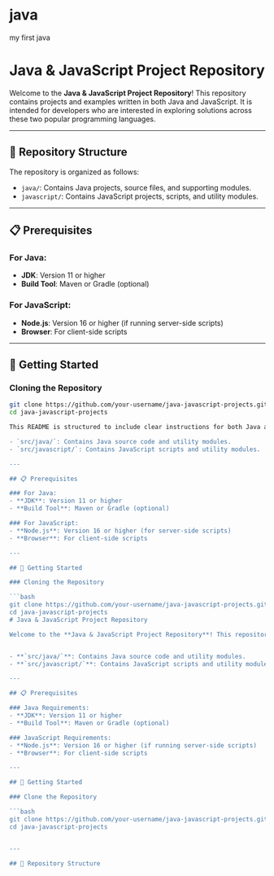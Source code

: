 # java
my first  java
# Java & JavaScript Project Repository

Welcome to the **Java & JavaScript Project Repository**! This repository contains projects and examples written in both Java and JavaScript. It is intended for developers who are interested in exploring solutions across these two popular programming languages.

---

## 📂 Repository Structure

The repository is organized as follows:


- `java/`: Contains Java projects, source files, and supporting modules.
- `javascript/`: Contains JavaScript projects, scripts, and utility modules.

---

## 📋 Prerequisites

### For Java:
- **JDK**: Version 11 or higher
- **Build Tool**: Maven or Gradle (optional)

### For JavaScript:
- **Node.js**: Version 16 or higher (if running server-side scripts)
- **Browser**: For client-side scripts

---

## 🚀 Getting Started

### Cloning the Repository

```bash
git clone https://github.com/your-username/java-javascript-projects.git
cd java-javascript-projects

This README is structured to include clear instructions for both Java and JavaScript projects. Let me know if you'd like to customize it further!

- `src/java/`: Contains Java source code and utility modules.
- `src/javascript/`: Contains JavaScript scripts and utility modules.

---

## 📋 Prerequisites

### For Java:
- **JDK**: Version 11 or higher
- **Build Tool**: Maven or Gradle (optional)

### For JavaScript:
- **Node.js**: Version 16 or higher (for server-side scripts)
- **Browser**: For client-side scripts

---

## 🚀 Getting Started

### Cloning the Repository

```bash
git clone https://github.com/your-username/java-javascript-projects.git
cd java-javascript-projects
# Java & JavaScript Project Repository

Welcome to the **Java & JavaScript Project Repository**! This repository contains projects written in both Java and JavaScript, catering to developers who want to work with both languages.


- **`src/java/`**: Contains Java source code and utility modules.  
- **`src/javascript/`**: Contains JavaScript scripts and utility modules.  

---

## 📋 Prerequisites

### Java Requirements:
- **JDK**: Version 11 or higher  
- **Build Tool**: Maven or Gradle (optional)  

### JavaScript Requirements:
- **Node.js**: Version 16 or higher (if running server-side scripts)  
- **Browser**: For client-side scripts  

---

## 🚀 Getting Started  

### Clone the Repository  

```bash
git clone https://github.com/your-username/java-javascript-projects.git
cd java-javascript-projects


---

## 📂 Repository Structure

